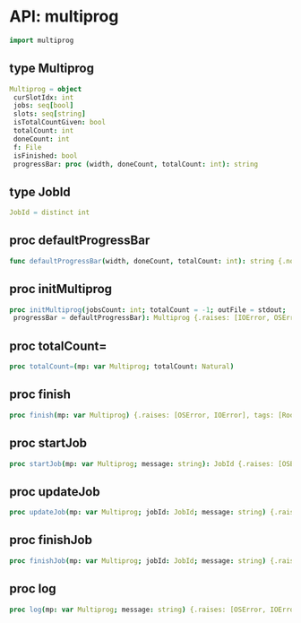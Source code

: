 
# API: multiprog

```nim
import multiprog
```

## **type** Multiprog


```nim
Multiprog = object
 curSlotIdx: int
 jobs: seq[bool]
 slots: seq[string]
 isTotalCountGiven: bool
 totalCount: int
 doneCount: int
 f: File
 isFinished: bool
 progressBar: proc (width, doneCount, totalCount: int): string
```

## **type** JobId


```nim
JobId = distinct int
```

## **proc** defaultProgressBar


```nim
func defaultProgressBar(width, doneCount, totalCount: int): string {.noInit, raises: [].}
```

## **proc** initMultiprog


```nim
proc initMultiprog(jobsCount: int; totalCount = -1; outFile = stdout;
 progressBar = defaultProgressBar): Multiprog {.raises: [IOError, OSError], tags: [WriteIOEffect, RootEffect].}
```

## **proc** totalCount=


```nim
proc totalCount=(mp: var Multiprog; totalCount: Natural)
```

## **proc** finish


```nim
proc finish(mp: var Multiprog) {.raises: [OSError, IOError], tags: [RootEffect, WriteIOEffect].}
```

## **proc** startJob


```nim
proc startJob(mp: var Multiprog; message: string): JobId {.raises: [OSError, IOError, Exception], tags: [RootEffect, WriteIOEffect].}
```

## **proc** updateJob


```nim
proc updateJob(mp: var Multiprog; jobId: JobId; message: string) {.raises: [OSError, IOError], tags: [RootEffect, WriteIOEffect].}
```

## **proc** finishJob


```nim
proc finishJob(mp: var Multiprog; jobId: JobId; message: string) {.raises: [OSError, IOError, Exception], tags: [RootEffect, WriteIOEffect].}
```

## **proc** log


```nim
proc log(mp: var Multiprog; message: string) {.raises: [OSError, IOError], tags: [RootEffect, WriteIOEffect].}
```
